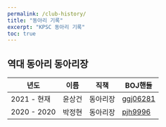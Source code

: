 ```yaml
---
permalink: /club-history/
title: "동아리 기록"
excerpt: "KPSC 동아리 기록"
toc: true
---
```


## 역대 동아리 동아리장

| 년도        | 이름   | 직책     | BOJ핸들                                         |
| ----------- | ------ | -------- | ----------------------------------------------- |
| 2021 - 현재 | 윤상건 | 동아리장 | [ggj06281](https://www.acmicpc.net/user/ggj06281) |
| 2020 - 2020 | 박정현 | 동아리장 | [pjh9996](https://www.acmicpc.net/user/pjh9996) |

